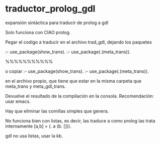 # traductor_prolog_gdl
expansión sintáctica para traducir de prolog a gdl

Solo funciona con CIAO prolog.

Pegar el codigo a traducir en el archivo trad_gdl, dejando los paquetes

:- use_package(show_trans).
:- use_package(.(meta_trans)).

%%%%%%%%%%%

o copiar
:- use_package(show_trans).
:- use_package(.(meta_trans)). 

en el archivo propio, que tiene que estar en la misma carpeta que meta_trans y meta_gdl_trans.

Devuelve el resultado de la compilación en la consola. Recomendación: usar emacs.

Hay que eliminar las comillas simples que genera.

No funciona bien con listas, es decir, las traduce a como prolog las trata internamente [a,b] =  (. a (b. [])).

gdl no usa listas, usar la kb.